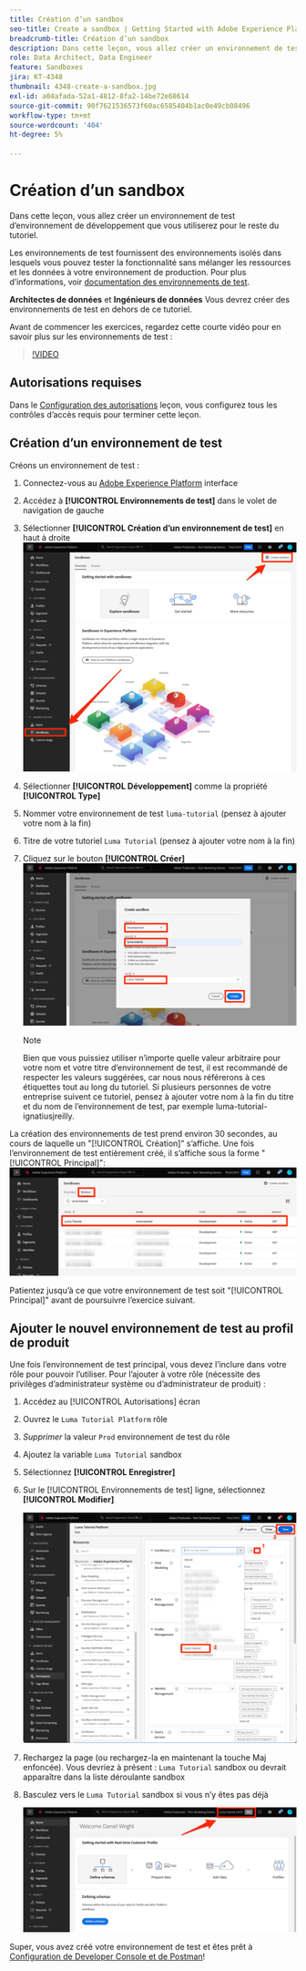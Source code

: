 ```yaml
---
title: Création d’un sandbox
seo-title: Create a sandbox | Getting Started with Adobe Experience Platform for Data Architects and Data Engineers
breadcrumb-title: Création d’un sandbox
description: Dans cette leçon, vous allez créer un environnement de test d’environnement de développement que vous pourrez utiliser pour le reste du tutoriel.
role: Data Architect, Data Engineer
feature: Sandboxes
jira: KT-4348
thumbnail: 4348-create-a-sandbox.jpg
exl-id: a04afada-52a1-4812-8fa2-14be72e68614
source-git-commit: 90f7621536573f60ac6585404b1ac0e49cb08496
workflow-type: tm+mt
source-wordcount: '404'
ht-degree: 5%

---
```


# Création d’un sandbox

<!--25min-->

Dans cette leçon, vous allez créer un environnement de test d’environnement de développement que vous utiliserez pour le reste du tutoriel.

Les environnements de test fournissent des environnements isolés dans lesquels vous pouvez tester la fonctionnalité sans mélanger les ressources et les données à votre environnement de production. Pour plus d’informations, voir [documentation des environnements de test](https://experienceleague.adobe.com/docs/experience-platform/sandbox/home.html?lang=fr).

**Architectes de données** et **Ingénieurs de données** Vous devrez créer des environnements de test en dehors de ce tutoriel.

Avant de commencer les exercices, regardez cette courte vidéo pour en savoir plus sur les environnements de test :
>[!VIDEO](https://video.tv.adobe.com/v/29838/?quality=12&learn=on)

## Autorisations requises

Dans le [Configuration des autorisations](configure-permissions.md) leçon, vous configurez tous les contrôles d’accès requis pour terminer cette leçon.

<!--
* Permission items **[!UICONTROL Sandbox Administration]** > **[!UICONTROL View Sandboxes]** and **[!UICONTROL Manage Sandboxes]**
* Permission item **[!UICONTROL Sandboxes]** > **[!UICONTROL Prod]**
* User-role access to the `Luma Tutorial Platform` product profile
* Admin-level access to the `Luma Tutorial Platform` product profile
-->

## Création d’un environnement de test

Créons un environnement de test :

1. Connectez-vous au [Adobe Experience Platform](https://experience.adobe.com/platform) interface
1. Accédez à **[!UICONTROL Environnements de test]** dans le volet de navigation de gauche
1. Sélectionner **[!UICONTROL Création d’un environnement de test]** en haut à droite
   ![Sélectionner Créer un environnement de test](assets/sandbox-createSandbox.png)

1. Sélectionner **[!UICONTROL Développement]** comme la propriété **[!UICONTROL Type]**
1. Nommer votre environnement de test `luma-tutorial` (pensez à ajouter votre nom à la fin)
1. Titre de votre tutoriel `Luma Tutorial` (pensez à ajouter votre nom à la fin)
1. Cliquez sur le bouton **[!UICONTROL Créer]**
   ![Création de votre environnement de test](assets/sandbox-nameSandbox.png)
   >[!NOTE]
   >
   >Bien que vous puissiez utiliser n’importe quelle valeur arbitraire pour votre nom et votre titre d’environnement de test, il est recommandé de respecter les valeurs suggérées, car nous nous référerons à ces étiquettes tout au long du tutoriel. Si plusieurs personnes de votre entreprise suivent ce tutoriel, pensez à ajouter votre nom à la fin du titre et du nom de l’environnement de test, par exemple luma-tutorial-ignatiusjreilly.

La création des environnements de test prend environ 30 secondes, au cours de laquelle un &quot;[!UICONTROL Création]&quot; s’affiche. Une fois l’environnement de test entièrement créé, il s’affiche sous la forme &quot;[!UICONTROL Principal]&quot;:
![État principal](assets/sandbox-active.png)

Patientez jusqu’à ce que votre environnement de test soit &quot;[!UICONTROL Principal]&quot; avant de poursuivre l’exercice suivant.

## Ajouter le nouvel environnement de test au profil de produit

Une fois l’environnement de test principal, vous devez l’inclure dans votre rôle pour pouvoir l’utiliser. Pour l’ajouter à votre rôle (nécessite des privilèges d’administrateur système ou d’administrateur de produit) :

1. Accédez au [!UICONTROL Autorisations] écran
1. Ouvrez le `Luma Tutorial Platform` rôle
1. _Supprimer_ la valeur `Prod` environnement de test du rôle
1. Ajoutez la variable `Luma Tutorial` sandbox
1. Sélectionnez **[!UICONTROL Enregistrer]**
1. Sur le [!UICONTROL Environnements de test] ligne, sélectionnez **[!UICONTROL Modifier]**

   ![Ajout du tutoriel Luma](assets/sandbox-addLumaTutorial.png)

1. Rechargez la page (ou rechargez-la en maintenant la touche Maj enfoncée). Vous devriez à présent : `Luma Tutorial` sandbox ou devrait apparaître dans la liste déroulante sandbox
1. Basculez vers le `Luma Tutorial` sandbox si vous n’y êtes pas déjà

   ![Confirmation du sandbox](assets/sandbox-confirmDropdown.png)

Super, vous avez créé votre environnement de test et êtes prêt à [Configuration de Developer Console et de Postman](set-up-developer-console-and-postman.md)!
